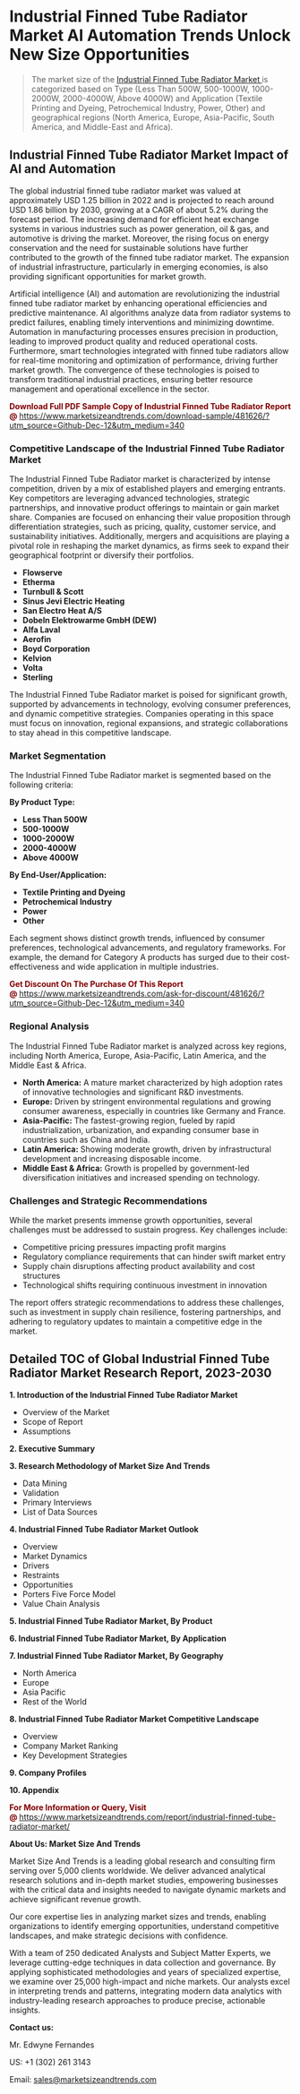 <H1>Industrial Finned Tube Radiator Market AI Automation Trends Unlock New Size Opportunities</H1><blockquote><p>The market size of the <a href="https://www.marketsizeandtrends.com/download-sample/481626/?utm_source=Github-Dec-12&amp;utm_medium=340" target="_blank">Industrial Finned Tube Radiator Market </a>is categorized based on Type (Less Than 500W, 500-1000W, 1000-2000W, 2000-4000W, Above 4000W) and Application (Textile Printing and Dyeing, Petrochemical Industry, Power, Other) and geographical regions (North America, Europe, Asia-Pacific, South America, and Middle-East and Africa).</p></blockquote><p><h2>Industrial Finned Tube Radiator Market Impact of AI and Automation</h2><p>The global industrial finned tube radiator market was valued at approximately USD 1.25 billion in 2022 and is projected to reach around USD 1.86 billion by 2030, growing at a CAGR of about 5.2% during the forecast period. The increasing demand for efficient heat exchange systems in various industries such as power generation, oil & gas, and automotive is driving the market. Moreover, the rising focus on energy conservation and the need for sustainable solutions have further contributed to the growth of the finned tube radiator market. The expansion of industrial infrastructure, particularly in emerging economies, is also providing significant opportunities for market growth.</p><p>Artificial intelligence (AI) and automation are revolutionizing the industrial finned tube radiator market by enhancing operational efficiencies and predictive maintenance. AI algorithms analyze data from radiator systems to predict failures, enabling timely interventions and minimizing downtime. Automation in manufacturing processes ensures precision in production, leading to improved product quality and reduced operational costs. Furthermore, smart technologies integrated with finned tube radiators allow for real-time monitoring and optimization of performance, driving further market growth. The convergence of these technologies is poised to transform traditional industrial practices, ensuring better resource management and operational excellence in the sector.</p></p><p><strong><span style="color: #800000;">Download Full PDF Sample Copy of Industrial Finned Tube Radiator Report @</span>&nbsp;</strong><a href="https://www.marketsizeandtrends.com/download-sample/481626/?utm_source=Github-Dec-12&amp;utm_medium=340">https://www.marketsizeandtrends.com/download-sample/481626/?utm_source=Github-Dec-12&amp;utm_medium=340</a></p><h3>Competitive Landscape of the Industrial Finned Tube Radiator Market</h3><p>The Industrial Finned Tube Radiator market is characterized by intense competition, driven by a mix of established players and emerging entrants. Key competitors are leveraging advanced technologies, strategic partnerships, and innovative product offerings to maintain or gain market share. Companies are focused on enhancing their value proposition through differentiation strategies, such as pricing, quality, customer service, and sustainability initiatives. Additionally, mergers and acquisitions are playing a pivotal role in reshaping the market dynamics, as firms seek to expand their geographical footprint or diversify their portfolios.</p><p><strong><p><ul><li>Flowserve </li><li> Etherma </li><li> Turnbull & Scott </li><li> Sinus Jevi Electric Heating </li><li> San Electro Heat A/S </li><li> Dobeln Elektrowarme GmbH (DEW) </li><li> Alfa Laval </li><li> Aerofin </li><li> Boyd Corporation </li><li> Kelvion </li><li> Volta </li><li> Sterling</p></li></ul></p></strong></p><p>The Industrial Finned Tube Radiator market is poised for significant growth, supported by advancements in technology, evolving consumer preferences, and dynamic competitive strategies. Companies operating in this space must focus on innovation, regional expansions, and strategic collaborations to stay ahead in this competitive landscape.</p><h3>Market Segmentation</h3><p>The Industrial Finned Tube Radiator market is segmented based on the following criteria:</p><p><strong>By Product Type:</strong></p><p><strong><p><ul><li>Less Than 500W </li><li> 500-1000W </li><li> 1000-2000W </li><li> 2000-4000W </li><li> Above 4000W</p></li></ul></p></strong></p><p><strong>By End-User/Application:</strong></p><p><strong><p><ul><li>Textile Printing and Dyeing </li><li> Petrochemical Industry </li><li> Power </li><li> Other</p></li></ul></p></strong></p><p>Each segment shows distinct growth trends, influenced by consumer preferences, technological advancements, and regulatory frameworks. For example, the demand for Category A products has surged due to their cost-effectiveness and wide application in multiple industries.</p><p><strong><span style="color: #800000;">Get Discount On The Purchase Of This Report @&nbsp;</span></strong><a href="https://www.marketsizeandtrends.com/ask-for-discount/481626/?utm_source=Github-Dec-12&amp;utm_medium=340">https://www.marketsizeandtrends.com/ask-for-discount/481626/?utm_source=Github-Dec-12&amp;utm_medium=340</a></p><h3>Regional Analysis</h3><p>The Industrial Finned Tube Radiator market is analyzed across key regions, including North America, Europe, Asia-Pacific, Latin America, and the Middle East &amp; Africa.</p><ul><li><strong>North America:</strong> A mature market characterized by high adoption rates of innovative technologies and significant R&amp;D investments.</li><li><strong>Europe:</strong> Driven by stringent environmental regulations and growing consumer awareness, especially in countries like Germany and France.</li><li><strong>Asia-Pacific:</strong> The fastest-growing region, fueled by rapid industrialization, urbanization, and expanding consumer base in countries such as China and India.</li><li><strong>Latin America:</strong> Showing moderate growth, driven by infrastructural development and increasing disposable income.</li><li><strong>Middle East &amp; Africa:</strong> Growth is propelled by government-led diversification initiatives and increased spending on technology.</li></ul><h3>Challenges and Strategic Recommendations</h3><p>While the market presents immense growth opportunities, several challenges must be addressed to sustain progress. Key challenges include:</p><ul><li>Competitive pricing pressures impacting profit margins</li><li>Regulatory compliance requirements that can hinder swift market entry</li><li>Supply chain disruptions affecting product availability and cost structures</li><li>Technological shifts requiring continuous investment in innovation</li></ul><p>The report offers strategic recommendations to address these challenges, such as investment in supply chain resilience, fostering partnerships, and adhering to regulatory updates to maintain a competitive edge in the market.</p><h2>Detailed TOC of Global Industrial Finned Tube Radiator Market Research Report, 2023-2030</h2><p><strong>1. Introduction of the Industrial Finned Tube Radiator Market</strong></p><ul><li>Overview of the Market</li><li>Scope of Report</li><li>Assumptions&nbsp;</li></ul><p><strong>2. Executive Summary</strong></p><p><strong>3. Research Methodology of <strong>Market Size And Trends</strong></strong></p><ul><li>Data Mining</li><li>Validation</li><li>Primary Interviews</li><li>List of Data Sources&nbsp;</li></ul><p><strong>4. Industrial Finned Tube Radiator Market Outlook</strong></p><ul><li>Overview</li><li>Market Dynamics</li><li>Drivers</li><li>Restraints</li><li>Opportunities</li><li>Porters Five Force Model</li><li>Value Chain Analysis&nbsp;</li></ul><p><strong>5. Industrial Finned Tube Radiator Market, By Product</strong></p><p><strong>6. Industrial Finned Tube Radiator Market, By Application</strong></p><p><strong>7. Industrial Finned Tube Radiator Market, By Geography</strong></p><ul><li>North America</li><li>Europe</li><li>Asia Pacific</li><li>Rest of the World&nbsp;</li></ul><p><strong>8. Industrial Finned Tube Radiator Market Competitive Landscape</strong></p><ul><li>Overview</li><li>Company Market Ranking</li><li>Key Development Strategies&nbsp;</li></ul><p><strong>9. Company Profiles</strong></p><p><strong>10. Appendix</strong></p><p><strong><span style="color: #800000;">For More Information or Query, Visit @&nbsp;</span></strong><a href="https://www.marketsizeandtrends.com/report/industrial-finned-tube-radiator-market/">https://www.marketsizeandtrends.com/report/industrial-finned-tube-radiator-market/</a></p><p></p><p><strong>About Us:&nbsp;Market Size And Trends</strong></p><p>Market Size And Trends&nbsp;is a leading global research and consulting firm serving over 5,000 clients worldwide. We deliver advanced analytical research solutions and in-depth market studies, empowering businesses with the critical data and insights needed to navigate dynamic markets and achieve significant revenue growth.</p><p>Our core expertise lies in analyzing market sizes and trends, enabling organizations to identify emerging opportunities, understand competitive landscapes, and make strategic decisions with confidence.</p><p>With a team of 250 dedicated Analysts and Subject Matter Experts, we leverage cutting-edge techniques in data collection and governance. By applying sophisticated methodologies and years of specialized expertise, we examine over 25,000 high-impact and niche markets. Our analysts excel in interpreting trends and patterns, integrating modern data analytics with industry-leading research approaches to produce precise, actionable insights.</p><p><strong>Contact us:</strong></p><p>Mr. Edwyne Fernandes</p><p>US: +1 (302) 261 3143</p><p>Email: <a href="mailto:sales@marketsizeandtrends.com">sales@marketsizeandtrends.com</a>&nbsp;</p>
